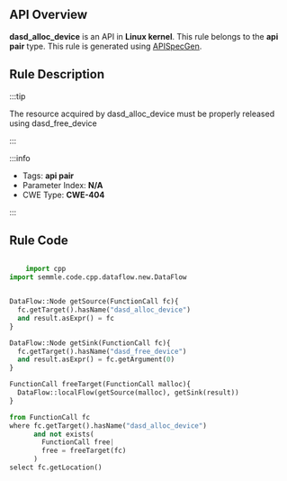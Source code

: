 ---
---


## API Overview
**dasd_alloc_device** is an API in **Linux kernel**. This rule belongs to the **api pair** type. This rule is generated using [APISpecGen](../../tools/APISpecGen).
## Rule Description

:::tip

The resource acquired by dasd_alloc_device must be properly released using dasd_free_device

:::

:::info

- Tags: **api pair**
- Parameter Index: **N/A**
- CWE Type: **CWE-404**

:::

## Rule Code
```python

    import cpp
import semmle.code.cpp.dataflow.new.DataFlow


DataFlow::Node getSource(FunctionCall fc){
  fc.getTarget().hasName("dasd_alloc_device")
  and result.asExpr() = fc
}

DataFlow::Node getSink(FunctionCall fc){
  fc.getTarget().hasName("dasd_free_device")
  and result.asExpr() = fc.getArgument(0)
}

FunctionCall freeTarget(FunctionCall malloc){
  DataFlow::localFlow(getSource(malloc), getSink(result))
}

from FunctionCall fc
where fc.getTarget().hasName("dasd_alloc_device")
      and not exists(
        FunctionCall free| 
        free = freeTarget(fc)
      )
select fc.getLocation()

    
```
